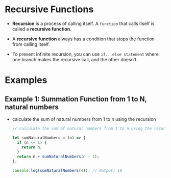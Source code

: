 # Recursive Functions

- **Recursion** is a process of calling itself. A `function` that calls itself is called a **recursive function**.
- A **recursive function** always has a condition that stops the function from calling itself.

- To prevent infinite recursion, you can use `if...else statement` where one branch makes the recursive call, and the other doesn't.

# Examples

## Example 1: Summation Function from 1 to N, natural numbers

- calculate the sum of natural numbers from 1 to n using the recursion

  ```js
  // calculate the sum of natural numbers from 1 to n using the recursion

  let sumNaturalNumbers = (n) => {
    if (n <= 1) {
      return n;
    }
    return n + sumNaturalNumbers(n - 1);
  };

  console.log(sumNaturalNumbers(4)); // Output: 10
  ```
